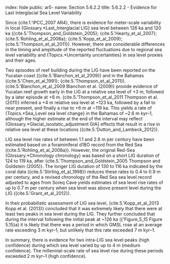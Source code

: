 index: hide
public: ar5-
name: Section 5.6.2.2
title: 5.6.2.2 - Evidence for Last Interglacial Sea Level Variability

Since {cite.1.'IPCC_2007 AR4}, there is evidence for meter-scale variability in local {Glossary.*Last_Interglacial LIG} sea level between 126 ka and 120 ka ({cite.5.'Thompson_and_Goldstein_2005}; {cite.5.'Hearty_et_al_2007}; {cite.5.'Rohling_et_al_2008a}; {cite.5.'Kopp_et_al_2009}; {cite.5.'Thompson_et_al_2011}). However, there are considerable differences in the timing and amplitude of the reported fluctuations due to regional sea level variability and {Topics.*Uncertainty uncertainties} in sea level proxies and their ages.

Two episodes of reef building during the LIG have been reported on the Yucatan coast ({cite.5.'Blanchon_et_al_2009}) and in the Bahamas ({cite.5.'Chen_et_al_1991}; {cite.5.'Thompson_et_al_2011}). {cite.5.'Blanchon_et_al_2009 Blanchon et al. (2009)} provide evidence of Yucatan reef growth early in the LIG at a relative sea level of +3 m, followed by a later episode at +6 m. {cite.5.'Thompson_et_al_2011 Thompson et al. (2011)} inferred a +4 m relative sea level at ~123 ka, followed by a fall to near present, and finally a rise to +6 m at ~119 ka. This yields a rate of {Topics.*Sea_Level sea level change} in the Bahamas of ~2.6 m kyr–1, although the higher estimate at the end of the interval may reflect {Glossary.*Glacial_isostatic_adjustment GIA} effects that result in a rise in relative sea level at these locations ({cite.5.'Dutton_and_Lambeck_2012}).

LIG sea level rise rates of between 1.1 and 2.6 m per century have been estimated based on a foraminiferal d18O record from the Red Sea ({cite.5.'Rohling_et_al_2008a}). However, the original Red-Sea {Glossary.*Chronology chronology} was based on a short LIG duration of 124 to 119 ka, after {cite.5.'Thompson_and_Goldstein_2005 Thompson and Goldstein (2005)}. The longer LIG duration of 130 to 116 ka indicated by the coral data ({cite.5.'Stirling_et_al_1998}) reduces these rates to 0.4 to 0.9 m per century, and a revised chronology of the Red Sea sea level record adjusted to ages from Soreq Cave yields estimates of sea level rise rates of up to 0.7 m per century when sea level was above present level during the LIG ({cite.5.'Grant_et_al_2012}).

In their probabilistic assessment of LIG sea level, {cite.5.'Kopp_et_al_2013 Kopp et al. (2013)} concluded that it was extremely likely that there were at least two peaks in sea level during the LIG. They further concluded that during the interval following the initial peak at ~126 ka ({'Figure_5_15 Figure 5.15}a) it is likely that there was a period in which GMSL rose at an average rate exceeding 3 m kyr–1, but unlikely that this rate exceeded 7 m kyr–1.

In summary, there is evidence for two intra-LIG sea level peaks (high confidence) during which sea level varied by up to 4 m (medium confidence). The millennial-scale rate of sea level rise during these periods exceeded 2 m kyr–1 (high confidence).
